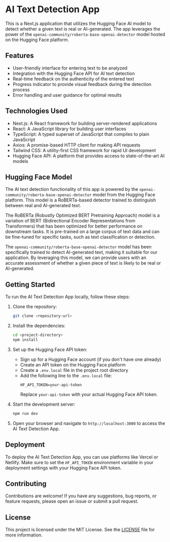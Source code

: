 # AI Text Detection App

This is a Next.js application that utilizes the Hugging Face AI model to detect whether a given text is real or AI-generated. The app leverages the power of the `openai-community/roberta-base-openai-detector` model hosted on the Hugging Face platform.

## Features

- User-friendly interface for entering text to be analyzed
- Integration with the Hugging Face API for AI text detection
- Real-time feedback on the authenticity of the entered text
- Progress indicator to provide visual feedback during the detection process
- Error handling and user guidance for optimal results

## Technologies Used

- Next.js: A React framework for building server-rendered applications
- React: A JavaScript library for building user interfaces
- TypeScript: A typed superset of JavaScript that compiles to plain JavaScript
- Axios: A promise-based HTTP client for making API requests
- Tailwind CSS: A utility-first CSS framework for rapid UI development
- Hugging Face API: A platform that provides access to state-of-the-art AI models

## Hugging Face Model

The AI text detection functionality of this app is powered by the `openai-community/roberta-base-openai-detector` model from the Hugging Face platform. This model is a RoBERTa-based detector trained to distinguish between real and AI-generated text.

The RoBERTa (Robustly Optimized BERT Pretraining Approach) model is a variation of BERT (Bidirectional Encoder Representations from Transformers) that has been optimized for better performance on downstream tasks. It is pre-trained on a large corpus of text data and can be fine-tuned for specific tasks, such as text classification or detection.

The `openai-community/roberta-base-openai-detector` model has been specifically trained to detect AI-generated text, making it suitable for our application. By leveraging this model, we can provide users with an accurate assessment of whether a given piece of text is likely to be real or AI-generated.

## Getting Started

To run the AI Text Detection App locally, follow these steps:

1. Clone the repository:
   ```bash
   git clone <repository-url>
   ```

2. Install the dependencies:
   ```bash
   cd <project-directory>
   npm install
   ```

3. Set up the Hugging Face API token:
   - Sign up for a Hugging Face account (if you don't have one already)
   - Create an API token on the Hugging Face platform
   - Create a `.env.local` file in the project root directory
   - Add the following line to the `.env.local` file:
     ```
     HF_API_TOKEN=your-api-token
     ```
     Replace `your-api-token` with your actual Hugging Face API token.

4. Start the development server:
   ```bash
   npm run dev
   ```

5. Open your browser and navigate to `http://localhost:3000` to access the AI Text Detection App.

## Deployment

To deploy the AI Text Detection App, you can use platforms like Vercel or Netlify. Make sure to set the `HF_API_TOKEN` environment variable in your deployment settings with your Hugging Face API token.

## Contributing

Contributions are welcome! If you have any suggestions, bug reports, or feature requests, please open an issue or submit a pull request.

## License

This project is licensed under the MIT License. See the [LICENSE](LICENSE) file for more information.